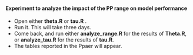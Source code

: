 #### Experiment to analyze the impact of the PP range on model performance

- Open either **theta.R** or **tau.R** .
- Run it. This will take three days.
- Come back, and run either **analyze_range.R** for the results of **Theta.R**, or **analyze_tau.R** for the results of **tau.R**.
- The tables reported in the Ppaer will appear. 
